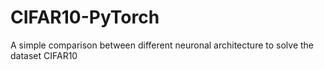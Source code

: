 # CIFAR10-PyTorch
A simple comparison between different neuronal architecture to solve the dataset CIFAR10
